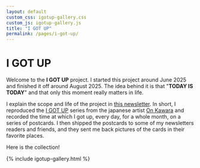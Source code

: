 ```yaml
---
layout: default
custom_css: igotup-gallery.css
custom_js: igotup-gallery.js
title: "I GOT UP"
permalink: /pages/i-got-up/
---
```


# I GOT UP

Welcome to the **I GOT UP** project. I started this project around June 2025 and finished it off around August 2025. The idea behind it is that "**TODAY IS TODAY**" and that only this moment really matters in life.

I explain the scope and life of the project in [this newsletter](https://paolamasuzzo.substack.com/p/oggi-e-oggi).
In short, I reproduced the [I GOT UP](https://flashbak.com/creativity-from-boredom-and-routine-on-kawaras-i-got-up-postcards-1968-1979-418177/)
series from the japanese artist [On Kawara](https://onkawara.co.uk/styled-96/) and recorded the time at which I got up, every day, for a whole month, on a series
of postcards. I then shipped the postcards to some of my newsletters readers and friends, and they sent me back pictures of the cards in their favorite places.

Here is the collection!

<div class="gallery">
  {% include igotup-gallery.html %}
</div>
